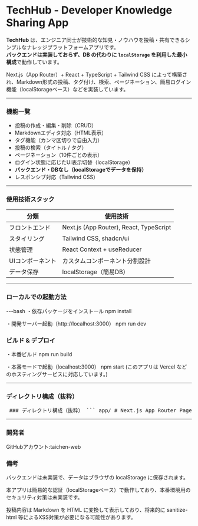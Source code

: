 # TechHub - Developer Knowledge Sharing App

**TechHub** は、エンジニア同士が技術的な知見・ノウハウを投稿・共有できるシンプルなナレッジプラットフォームアプリです。  
**バックエンドは実装しておらず、DB の代わりに `localStorage` を利用した最小構成**で動作しています。

Next.js（App Router）+ React + TypeScript + Tailwind CSS によって構築され、Markdown形式の投稿、タグ付け、検索、ページネーション、簡易ログイン機能（localStorageベース）などを実装しています。

---



###  機能一覧

- 投稿の作成・編集・削除（CRUD）
- Markdownエディタ対応（HTML表示）
- タグ機能（カンマ区切りで自由入力）
- 投稿の検索（タイトル / タグ）
- ページネーション（10件ごとの表示）
- ログイン状態に応じたUI表示切替（localStorage）
- **バックエンド・DBなし（localStorageでデータを保持）**
- レスポンシブ対応（Tailwind CSS）

---



###  使用技術スタック

| 分類        | 使用技術                      |
|-------------|-------------------------------|
| フロントエンド | Next.js (App Router), React, TypeScript |
| スタイリング | Tailwind CSS, shadcn/ui       |
| 状態管理    | React Context + useReducer     |
| UIコンポーネント | カスタムコンポーネント分割設計      |
| データ保存   | localStorage（簡易DB）        |

---



###  ローカルでの起動方法

---bash 
・依存パッケージをインストール
npm install

・開発サーバー起動（http://localhost:3000）
npm run dev

### ビルド & デプロイ
・本番ビルド
npm run build

・本番モードで起動（localhost:3000）
npm start
(このアプリは Vercel などのホスティングサービスに対応しています。)

---



### ディレクトリ構成（抜粋）

<pre lang="md"> ### ディレクトリ構成（抜粋） ``` app/ # Next.js App Router Pages components/ # UIコンポーネント context/ # 投稿一覧状態管理用Context data/ # 初期モック投稿 public/ # 静的ファイル styles/ # グローバルCSS types/ # 型定義 README.md ``` </pre>


---



### 開発者
GitHubアカウント:taichen-web



### 備考
バックエンドは未実装で、データはブラウザの localStorage に保存されます。

本アプリは簡易的な認証（localStorageベース）で動作しており、本番環境用のセキュリティ対策は未実装です。

投稿内容は Markdown を HTML に変換して表示しており、将来的に sanitize-html 等によるXSS対策が必要になる可能性があります。